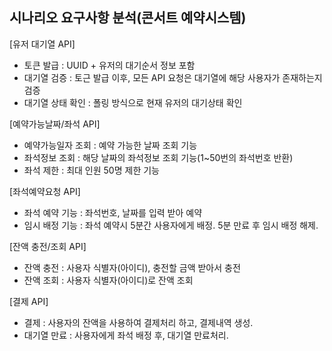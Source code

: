## 시나리오 요구사항 분석(콘서트 예약시스템)
[유저 대기열 API]
- 토큰 발급 : UUID + 유저의 대기순서 정보 포함
- 대기열 검증 : 토근 발급 이후, 모든 API 요청은 대기열에 해당 사용자가 존재하는지 검증
- 대기열 상태 확인 : 폴링 방식으로 현재 유저의 대기상태 확인

[예약가능날짜/좌석 API]
- 예약가능일자 조회 : 예약 가능한 날짜 조회 기능
- 좌석정보 조회 : 해당 날짜의 좌석정보 조회 기능(1~50번의 좌석번호 반환)
- 좌석 제한 : 최대 인원 50명 제한 기능

[좌석예약요청 API]
- 좌석 예약 기능 : 좌석번호, 날짜를 입력 받아 예약
- 임시 배정 기능 : 좌석 예약시 5분간 사용자에게 배정. 5분 만료 후 임시 배정 해제.

[잔액 충전/조회 API]
- 잔액 충전 : 사용자 식별자(아이디), 충전할 금액 받아서 충전
- 잔액 조회 : 사용자 식별자(아이디)로 잔액 조회

[결제 API]
- 결제 : 사용자의 잔액을 사용하여 결제처리 하고, 결제내역 생성.
- 대기열 만료 : 사용자에게 좌석 배정 후, 대기열 만료처리.


